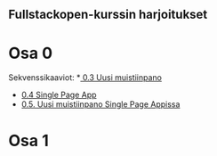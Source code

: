 ## Fullstackopen-kurssin harjoitukset
# Osa 0
  Sekvenssikaaviot:
  *[ 0.3 Uusi muistiinpano](https://github.com/campingmusic/fullstackopen-palautukset/blob/master/osa0/uusi-muistiinpano.png)
  * [0.4 Single Page App](https://github.com/campingmusic/fullstackopen-palautukset/blob/master/osa0/single-page-app.png)
  * [0.5. Uusi muistiinpano Single Page Appissa](https://github.com/campingmusic/fullstackopen-palautukset/blob/master/osa0/single-page-app-uusi-muistiinpano.png)
# Osa 1
